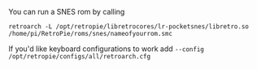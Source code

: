 You can run a SNES rom by calling 

`retroarch -L /opt/retropie/libretrocores/lr-pocketsnes/libretro.so /home/pi/RetroPie/roms/snes/nameofyourrom.smc`

If you'd like keyboard configurations to work add `--config /opt/retropie/configs/all/retroarch.cfg`